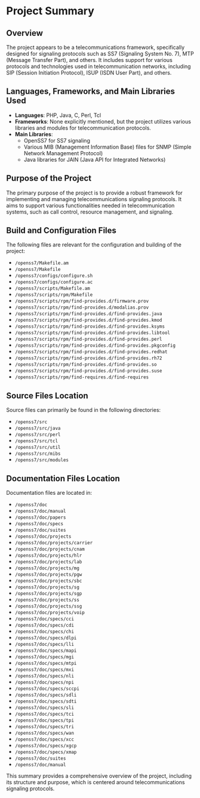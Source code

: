 # Project Summary

## Overview
The project appears to be a telecommunications framework, specifically designed for signaling protocols such as SS7 (Signaling System No. 7), MTP (Message Transfer Part), and others. It includes support for various protocols and technologies used in telecommunication networks, including SIP (Session Initiation Protocol), ISUP (ISDN User Part), and others.

## Languages, Frameworks, and Main Libraries Used
- **Languages**: PHP, Java, C, Perl, Tcl
- **Frameworks**: None explicitly mentioned, but the project utilizes various libraries and modules for telecommunication protocols.
- **Main Libraries**: 
  - OpenSS7 for SS7 signaling
  - Various MIB (Management Information Base) files for SNMP (Simple Network Management Protocol)
  - Java libraries for JAIN (Java API for Integrated Networks)

## Purpose of the Project
The primary purpose of the project is to provide a robust framework for implementing and managing telecommunications signaling protocols. It aims to support various functionalities needed in telecommunication systems, such as call control, resource management, and signaling.

## Build and Configuration Files
The following files are relevant for the configuration and building of the project:
- `/openss7/Makefile.am`
- `/openss7/Makefile`
- `/openss7/configs/configure.sh`
- `/openss7/configs/configure.ac`
- `/openss7/scripts/Makefile.am`
- `/openss7/scripts/rpm/Makefile`
- `/openss7/scripts/rpm/find-provides.d/firmware.prov`
- `/openss7/scripts/rpm/find-provides.d/modalias.prov`
- `/openss7/scripts/rpm/find-provides.d/find-provides.java`
- `/openss7/scripts/rpm/find-provides.d/find-provides.kmod`
- `/openss7/scripts/rpm/find-provides.d/find-provides.ksyms`
- `/openss7/scripts/rpm/find-provides.d/find-provides.libtool`
- `/openss7/scripts/rpm/find-provides.d/find-provides.perl`
- `/openss7/scripts/rpm/find-provides.d/find-provides.pkgconfig`
- `/openss7/scripts/rpm/find-provides.d/find-provides.redhat`
- `/openss7/scripts/rpm/find-provides.d/find-provides.rh72`
- `/openss7/scripts/rpm/find-provides.d/find-provides.so`
- `/openss7/scripts/rpm/find-provides.d/find-provides.suse`
- `/openss7/scripts/rpm/find-requires.d/find-requires`

## Source Files Location
Source files can primarily be found in the following directories:
- `/openss7/src`
- `/openss7/src/java`
- `/openss7/src/perl`
- `/openss7/src/tcl`
- `/openss7/src/util`
- `/openss7/src/mibs`
- `/openss7/src/modules`

## Documentation Files Location
Documentation files are located in:
- `/openss7/doc`
- `/openss7/doc/manual`
- `/openss7/doc/papers`
- `/openss7/doc/specs`
- `/openss7/doc/suites`
- `/openss7/doc/projects`
- `/openss7/doc/projects/carrier`
- `/openss7/doc/projects/cnam`
- `/openss7/doc/projects/hlr`
- `/openss7/doc/projects/lab`
- `/openss7/doc/projects/mg`
- `/openss7/doc/projects/pgw`
- `/openss7/doc/projects/sbc`
- `/openss7/doc/projects/sg`
- `/openss7/doc/projects/sgp`
- `/openss7/doc/projects/ss`
- `/openss7/doc/projects/ssg`
- `/openss7/doc/projects/voip`
- `/openss7/doc/specs/cci`
- `/openss7/doc/specs/cdi`
- `/openss7/doc/specs/chi`
- `/openss7/doc/specs/dlpi`
- `/openss7/doc/specs/lli`
- `/openss7/doc/specs/mapi`
- `/openss7/doc/specs/mgi`
- `/openss7/doc/specs/mtpi`
- `/openss7/doc/specs/mxi`
- `/openss7/doc/specs/nli`
- `/openss7/doc/specs/npi`
- `/openss7/doc/specs/sccpi`
- `/openss7/doc/specs/sdli`
- `/openss7/doc/specs/sdti`
- `/openss7/doc/specs/sli`
- `/openss7/doc/specs/tci`
- `/openss7/doc/specs/tpi`
- `/openss7/doc/specs/tri`
- `/openss7/doc/specs/wan`
- `/openss7/doc/specs/xcc`
- `/openss7/doc/specs/xgcp`
- `/openss7/doc/specs/xmap`
- `/openss7/doc/suites`
- `/openss7/doc/manual` 

This summary provides a comprehensive overview of the project, including its structure and purpose, which is centered around telecommunications signaling protocols.